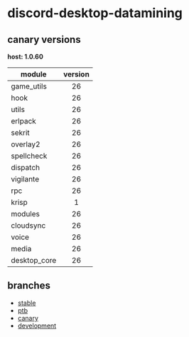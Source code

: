 # discord-desktop-datamining

## canary versions

**host: 1.0.60**

| module | version |
| ------ | :-----: |
| game_utils | 26 |
| hook | 26 |
| utils | 26 |
| erlpack | 26 |
| sekrit | 26 |
| overlay2 | 26 |
| spellcheck | 26 |
| dispatch | 26 |
| vigilante | 26 |
| rpc | 26 |
| krisp | 1 |
| modules | 26 |
| cloudsync | 26 |
| voice | 26 |
| media | 26 |
| desktop_core | 26 |

## branches

- [stable](https://github.com/OpenAsar/discord-desktop-datamining/tree/stable)
- [ptb](https://github.com/OpenAsar/discord-desktop-datamining/tree/ptb)
- [canary](https://github.com/OpenAsar/discord-desktop-datamining/tree/canary)
- [development](https://github.com/OpenAsar/discord-desktop-datamining/tree/development)